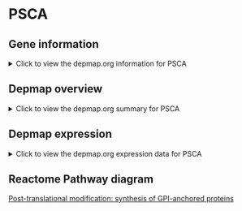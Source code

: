 <h1>PSCA</h1>

<h2>Gene information</h2>
<details>
  <summary>Click to view the depmap.org information for PSCA</summary>
  <iframe src="https://depmap.org/portal/gene/PSCA?tab=about" style="border:none;width:100%;height:800px"></iframe>
</details>

<h2>Depmap overview</h2>
<details>
  <summary>Click to view the depmap.org summary for PSCA</summary>
  <iframe src="https://depmap.org/portal/gene/PSCA?tab=overview" style="border:none;width:100%;height:800px"></iframe>
</details>

<h2>Depmap expression</h2>
<details>
  <summary>Click to view the depmap.org expression data for PSCA</summary>
  <iframe src="https://depmap.org/portal/gene/PSCA?tab=characterization" style="border:none;width:100%;height:800px"></iframe>
</details>



<h2>Reactome Pathway diagram</h2>
<a href="https://reactome.org/PathwayBrowser/#/R-HSA-163125" target="_BLANK">Post-translational modification: synthesis of GPI-anchored proteins</a>



